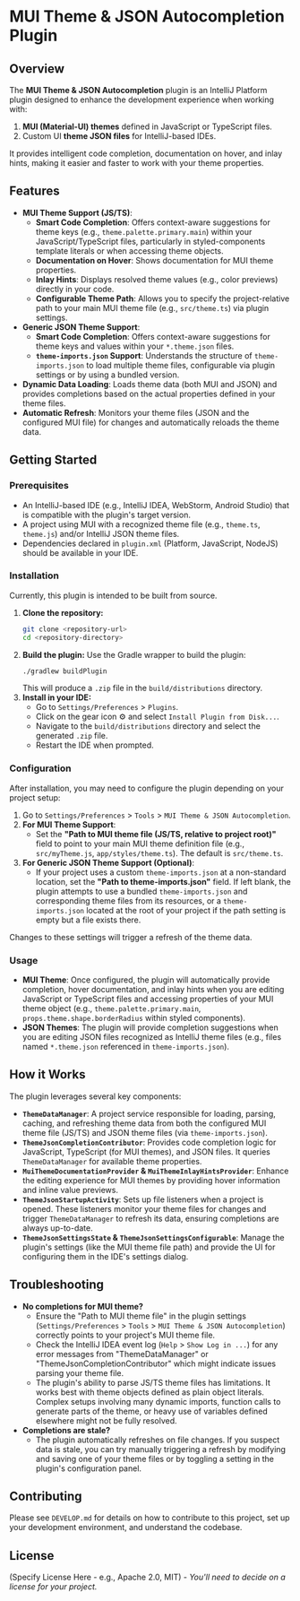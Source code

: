 # MUI Theme & JSON Autocompletion Plugin

## Overview

The **MUI Theme & JSON Autocompletion** plugin is an IntelliJ Platform plugin designed to enhance the development experience when working with:
1.  **MUI (Material-UI) themes** defined in JavaScript or TypeScript files.
2.  Custom UI **theme JSON files** for IntelliJ-based IDEs.

It provides intelligent code completion, documentation on hover, and inlay hints, making it easier and faster to work with your theme properties.

## Features

*   **MUI Theme Support (JS/TS)**:
    *   **Smart Code Completion**: Offers context-aware suggestions for theme keys (e.g., `theme.palette.primary.main`) within your JavaScript/TypeScript files, particularly in styled-components template literals or when accessing theme objects.
    *   **Documentation on Hover**: Shows documentation for MUI theme properties.
    *   **Inlay Hints**: Displays resolved theme values (e.g., color previews) directly in your code.
    *   **Configurable Theme Path**: Allows you to specify the project-relative path to your main MUI theme file (e.g., `src/theme.ts`) via plugin settings.
*   **Generic JSON Theme Support**:
    *   **Smart Code Completion**: Offers context-aware suggestions for theme keys and values within your `*.theme.json` files.
    *   **`theme-imports.json` Support**: Understands the structure of `theme-imports.json` to load multiple theme files, configurable via plugin settings or by using a bundled version.
*   **Dynamic Data Loading**: Loads theme data (both MUI and JSON) and provides completions based on the actual properties defined in your theme files.
*   **Automatic Refresh**: Monitors your theme files (JSON and the configured MUI file) for changes and automatically reloads the theme data.

## Getting Started

### Prerequisites

*   An IntelliJ-based IDE (e.g., IntelliJ IDEA, WebStorm, Android Studio) that is compatible with the plugin's target version.
*   A project using MUI with a recognized theme file (e.g., `theme.ts`, `theme.js`) and/or IntelliJ JSON theme files.
*   Dependencies declared in `plugin.xml` (Platform, JavaScript, NodeJS) should be available in your IDE.

### Installation

Currently, this plugin is intended to be built from source.

1.  **Clone the repository:**
    ```bash
    git clone <repository-url>
    cd <repository-directory>
    ```
2.  **Build the plugin:**
    Use the Gradle wrapper to build the plugin:
    ```bash
    ./gradlew buildPlugin
    ```
    This will produce a `.zip` file in the `build/distributions` directory.
3.  **Install in your IDE:**
    *   Go to `Settings/Preferences` > `Plugins`.
    *   Click on the gear icon ⚙️ and select `Install Plugin from Disk...`.
    *   Navigate to the `build/distributions` directory and select the generated `.zip` file.
    *   Restart the IDE when prompted.

### Configuration

After installation, you may need to configure the plugin depending on your project setup:

1.  Go to `Settings/Preferences` > `Tools` > `MUI Theme & JSON Autocompletion`.
2.  **For MUI Theme Support**:
    *   Set the **"Path to MUI theme file (JS/TS, relative to project root)"** field to point to your main MUI theme definition file (e.g., `src/myTheme.js`, `app/styles/theme.ts`). The default is `src/theme.ts`.
3.  **For Generic JSON Theme Support (Optional)**:
    *   If your project uses a custom `theme-imports.json` at a non-standard location, set the **"Path to theme-imports.json"** field. If left blank, the plugin attempts to use a bundled `theme-imports.json` and corresponding theme files from its resources, or a `theme-imports.json` located at the root of your project if the path setting is empty but a file exists there.

Changes to these settings will trigger a refresh of the theme data.

### Usage

*   **MUI Theme**: Once configured, the plugin will automatically provide completion, hover documentation, and inlay hints when you are editing JavaScript or TypeScript files and accessing properties of your MUI theme object (e.g., `theme.palette.primary.main`, `props.theme.shape.borderRadius` within styled components).
*   **JSON Themes**: The plugin will provide completion suggestions when you are editing JSON files recognized as IntelliJ theme files (e.g., files named `*.theme.json` referenced in `theme-imports.json`).

## How it Works

The plugin leverages several key components:

*   **`ThemeDataManager`**: A project service responsible for loading, parsing, caching, and refreshing theme data from both the configured MUI theme file (JS/TS) and JSON theme files (via `theme-imports.json`).
*   **`ThemeJsonCompletionContributor`**: Provides code completion logic for JavaScript, TypeScript (for MUI themes), and JSON files. It queries `ThemeDataManager` for available theme properties.
*   **`MuiThemeDocumentationProvider` & `MuiThemeInlayHintsProvider`**: Enhance the editing experience for MUI themes by providing hover information and inline value previews.
*   **`ThemeJsonStartupActivity`**: Sets up file listeners when a project is opened. These listeners monitor your theme files for changes and trigger `ThemeDataManager` to refresh its data, ensuring completions are always up-to-date.
*   **`ThemeJsonSettingsState` & `ThemeJsonSettingsConfigurable`**: Manage the plugin's settings (like the MUI theme file path) and provide the UI for configuring them in the IDE's settings dialog.

## Troubleshooting

*   **No completions for MUI theme?**
    *   Ensure the "Path to MUI theme file" in the plugin settings (`Settings/Preferences` > `Tools` > `MUI Theme & JSON Autocompletion`) correctly points to your project's MUI theme file.
    *   Check the IntelliJ IDEA event log (`Help` > `Show Log in ...`) for any error messages from "ThemeDataManager" or "ThemeJsonCompletionContributor" which might indicate issues parsing your theme file.
    *   The plugin's ability to parse JS/TS theme files has limitations. It works best with theme objects defined as plain object literals. Complex setups involving many dynamic imports, function calls to generate parts of the theme, or heavy use of variables defined elsewhere might not be fully resolved.
*   **Completions are stale?**
    *   The plugin automatically refreshes on file changes. If you suspect data is stale, you can try manually triggering a refresh by modifying and saving one of your theme files or by toggling a setting in the plugin's configuration panel.

## Contributing

Please see `DEVELOP.md` for details on how to contribute to this project, set up your development environment, and understand the codebase.

## License

(Specify License Here - e.g., Apache 2.0, MIT) - *You'll need to decide on a license for your project.*
